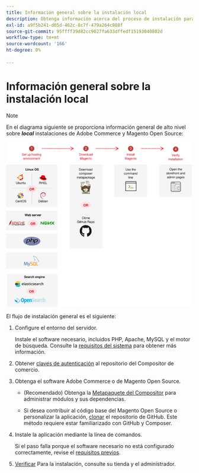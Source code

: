 ```yaml
---
title: Información general sobre la instalación local
description: Obtenga información acerca del proceso de instalación para implementaciones locales de Adobe Commerce y Magento Open Source.
exl-id: a9f5b241-d05d-462c-8c7f-479a264c988f
source-git-commit: 95ffff39d82cc9027fa633dffedf15193040802d
workflow-type: tm+mt
source-wordcount: '166'
ht-degree: 0%

---
```


# Información general sobre la instalación local

>[!NOTE]
>
>En el diagrama siguiente se proporciona información general de alto nivel sobre _**local**_ instalaciones de Adobe Commerce y Magento Open Source:

![Funcionamiento de la instalación](../assets/installation/install-diagram-24.svg)

El flujo de instalación general es el siguiente:

1. Configure el entorno del servidor.

   Instale el software necesario, incluidos PHP, Apache, MySQL y el motor de búsqueda. Consulte la [requisitos del sistema](system-requirements.md) para obtener más información.

1. Obtener [claves de autenticación](prerequisites/authentication-keys.md) al repositorio del Compositor de comercio.

1. Obtenga el software Adobe Commerce o de Magento Open Source.

   * (Recomendado) Obtenga la [Metapaquete del Compositor](composer.md) para administrar módulos y sus dependencias.

   * Si desea contribuir al código base del Magento Open Source o personalizar la aplicación, [clonar](https://developer.adobe.com/commerce/contributor/guides/install/clone-repository/) el repositorio de GitHub. Este método requiere estar familiarizado con GitHub y Composer.

1. Instale la aplicación mediante la línea de comandos.

   Si el paso falla porque el software necesario no está configurado correctamente, revise el [requisitos previos](prerequisites/overview.md).

1. [Verificar](next-steps/verify.md) Para la instalación, consulte su tienda y el administrador.
